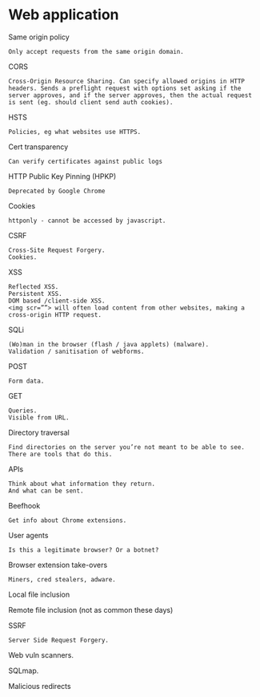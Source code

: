 # Web application

Same origin policy

    Only accept requests from the same origin domain.

CORS

    Cross-Origin Resource Sharing. Can specify allowed origins in HTTP headers. Sends a preflight request with options set asking if the server approves, and if the server approves, then the actual request is sent (eg. should client send auth cookies).

HSTS

    Policies, eg what websites use HTTPS.

Cert transparency

    Can verify certificates against public logs

HTTP Public Key Pinning (HPKP)
    
    Deprecated by Google Chrome

Cookies
    
    httponly - cannot be accessed by javascript.

CSRF

    Cross-Site Request Forgery.
    Cookies.

XSS

    Reflected XSS.
    Persistent XSS.
    DOM based /client-side XSS.
    <img scr=””> will often load content from other websites, making a cross-origin HTTP request.
    
SQLi

    (Wo)man in the browser (flash / java applets) (malware).
    Validation / sanitisation of webforms.

POST

    Form data.

GET

    Queries.
    Visible from URL.

Directory traversal

    Find directories on the server you’re not meant to be able to see.
    There are tools that do this.

APIs

    Think about what information they return.
    And what can be sent.

Beefhook

    Get info about Chrome extensions.

User agents

    Is this a legitimate browser? Or a botnet?

Browser extension take-overs

    Miners, cred stealers, adware.

Local file inclusion

Remote file inclusion (not as common these days)

SSRF

    Server Side Request Forgery.

Web vuln scanners.

SQLmap.

Malicious redirects
